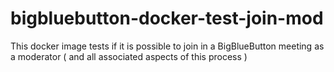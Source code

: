 # bigbluebutton-docker-test-join-mod
This docker image tests if it is possible to join in a BigBlueButton meeting as a moderator ( and all associated aspects of this process )
